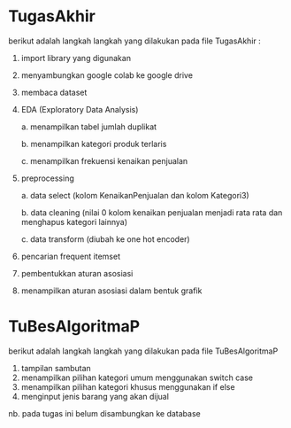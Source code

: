 # TugasAkhir

berikut adalah langkah langkah yang dilakukan pada file TugasAkhir :
1. import library yang digunakan
2. menyambungkan google colab ke google drive
3. membaca dataset
4. EDA (Exploratory Data Analysis)
   
   a. menampilkan tabel jumlah duplikat
   
   b. menampilkan kategori produk terlaris
   
   c. menampilkan frekuensi kenaikan penjualan
   
6. preprocessing
   
   a. data select (kolom KenaikanPenjualan dan kolom Kategori3)
   
   b. data cleaning (nilai 0 kolom kenaikan penjualan menjadi rata rata dan menghapus kategori lainnya)
   
   c. data transform (diubah ke one hot encoder)
   
8. pencarian frequent itemset
9. pembentukkan aturan asosiasi
10. menampilkan aturan asosiasi dalam bentuk grafik

# TuBesAlgoritmaP

berikut adalah langkah langkah yang dilakukan pada file TuBesAlgoritmaP
1. tampilan sambutan
2. menampilkan pilihan kategori umum menggunakan switch case
3. menampilkan pilihan kategori khusus menggunakan if else
4. menginput jenis barang yang akan dijual

nb. pada tugas ini belum disambungkan ke database


